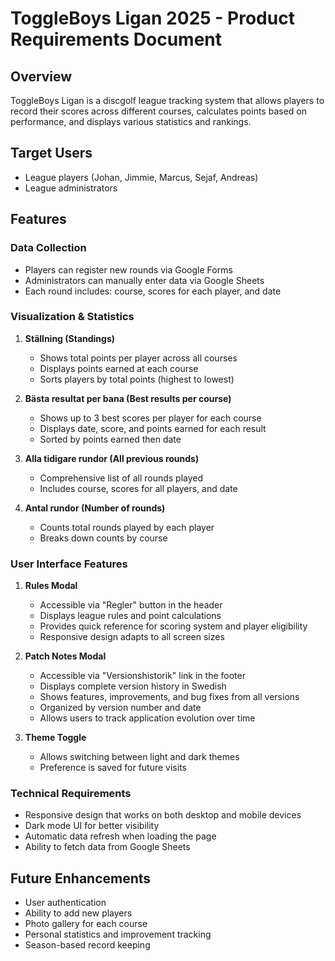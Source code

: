 # ToggleBoys Ligan 2025 - Product Requirements Document

## Overview
ToggleBoys Ligan is a discgolf league tracking system that allows players to record their scores across different courses, calculates points based on performance, and displays various statistics and rankings.

## Target Users
- League players (Johan, Jimmie, Marcus, Sejaf, Andreas)
- League administrators

## Features

### Data Collection
- Players can register new rounds via Google Forms
- Administrators can manually enter data via Google Sheets
- Each round includes: course, scores for each player, and date

### Visualization & Statistics
1. **Ställning (Standings)**
   - Shows total points per player across all courses
   - Displays points earned at each course
   - Sorts players by total points (highest to lowest)

2. **Bästa resultat per bana (Best results per course)**
   - Shows up to 3 best scores per player for each course
   - Displays date, score, and points earned for each result
   - Sorted by points earned then date

3. **Alla tidigare rundor (All previous rounds)**
   - Comprehensive list of all rounds played
   - Includes course, scores for all players, and date

4. **Antal rundor (Number of rounds)**
   - Counts total rounds played by each player
   - Breaks down counts by course

### User Interface Features
1. **Rules Modal**
   - Accessible via "Regler" button in the header
   - Displays league rules and point calculations
   - Provides quick reference for scoring system and player eligibility
   - Responsive design adapts to all screen sizes

2. **Patch Notes Modal**
   - Accessible via "Versionshistorik" link in the footer
   - Displays complete version history in Swedish
   - Shows features, improvements, and bug fixes from all versions
   - Organized by version number and date
   - Allows users to track application evolution over time

3. **Theme Toggle**
   - Allows switching between light and dark themes
   - Preference is saved for future visits

### Technical Requirements
- Responsive design that works on both desktop and mobile devices
- Dark mode UI for better visibility
- Automatic data refresh when loading the page
- Ability to fetch data from Google Sheets

## Future Enhancements
- User authentication
- Ability to add new players
- Photo gallery for each course
- Personal statistics and improvement tracking
- Season-based record keeping 